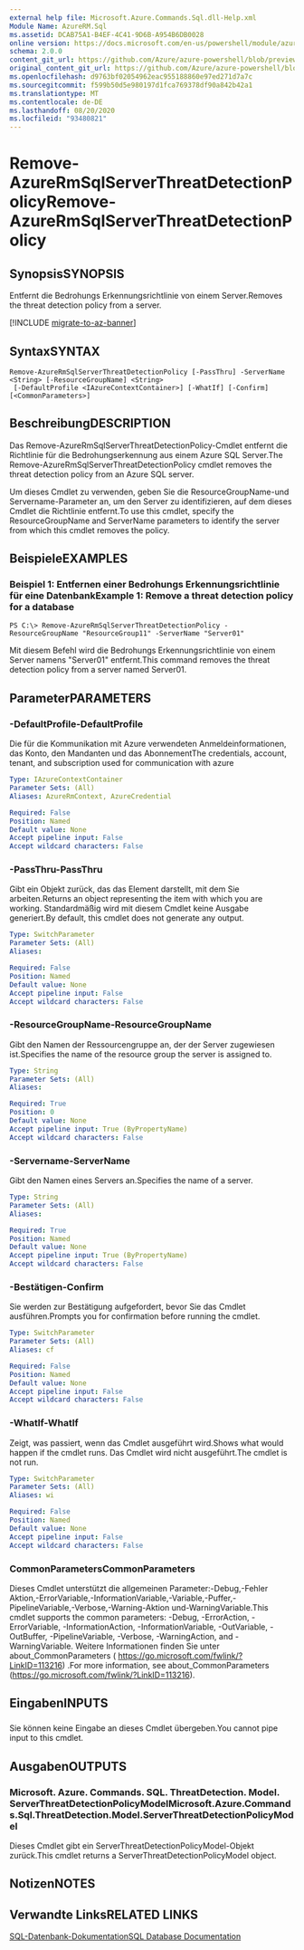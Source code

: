 ```yaml
---
external help file: Microsoft.Azure.Commands.Sql.dll-Help.xml
Module Name: AzureRM.Sql
ms.assetid: DCAB75A1-B4EF-4C41-9D6B-A954B6DB0028
online version: https://docs.microsoft.com/en-us/powershell/module/azurerm.sql/remove-azurermsqlserverthreatdetectionpolicy
schema: 2.0.0
content_git_url: https://github.com/Azure/azure-powershell/blob/preview/src/ResourceManager/Sql/Commands.Sql/help/Remove-AzureRmSqlServerThreatDetectionPolicy.md
original_content_git_url: https://github.com/Azure/azure-powershell/blob/preview/src/ResourceManager/Sql/Commands.Sql/help/Remove-AzureRmSqlServerThreatDetectionPolicy.md
ms.openlocfilehash: d9763bf02054962eac955188860e97ed271d7a7c
ms.sourcegitcommit: f599b50d5e980197d1fca769378df90a842b42a1
ms.translationtype: MT
ms.contentlocale: de-DE
ms.lasthandoff: 08/20/2020
ms.locfileid: "93480821"
---
```

# <span data-ttu-id="25f05-101">Remove-AzureRmSqlServerThreatDetectionPolicy</span><span class="sxs-lookup"><span data-stu-id="25f05-101">Remove-AzureRmSqlServerThreatDetectionPolicy</span></span>

## <span data-ttu-id="25f05-102">Synopsis</span><span class="sxs-lookup"><span data-stu-id="25f05-102">SYNOPSIS</span></span>
<span data-ttu-id="25f05-103">Entfernt die Bedrohungs Erkennungsrichtlinie von einem Server.</span><span class="sxs-lookup"><span data-stu-id="25f05-103">Removes the threat detection policy from a server.</span></span>

[!INCLUDE [migrate-to-az-banner](../../includes/migrate-to-az-banner.md)]

## <span data-ttu-id="25f05-104">Syntax</span><span class="sxs-lookup"><span data-stu-id="25f05-104">SYNTAX</span></span>

```
Remove-AzureRmSqlServerThreatDetectionPolicy [-PassThru] -ServerName <String> [-ResourceGroupName] <String>
 [-DefaultProfile <IAzureContextContainer>] [-WhatIf] [-Confirm] [<CommonParameters>]
```

## <span data-ttu-id="25f05-105">Beschreibung</span><span class="sxs-lookup"><span data-stu-id="25f05-105">DESCRIPTION</span></span>
<span data-ttu-id="25f05-106">Das Remove-AzureRmSqlServerThreatDetectionPolicy-Cmdlet entfernt die Richtlinie für die Bedrohungserkennung aus einem Azure SQL Server.</span><span class="sxs-lookup"><span data-stu-id="25f05-106">The Remove-AzureRmSqlServerThreatDetectionPolicy cmdlet removes the threat detection policy from an Azure SQL server.</span></span>

<span data-ttu-id="25f05-107">Um dieses Cmdlet zu verwenden, geben Sie die ResourceGroupName-und Servername-Parameter an, um den Server zu identifizieren, auf dem dieses Cmdlet die Richtlinie entfernt.</span><span class="sxs-lookup"><span data-stu-id="25f05-107">To use this cmdlet, specify the ResourceGroupName and ServerName parameters to identify the server from which this cmdlet removes the policy.</span></span>

## <span data-ttu-id="25f05-108">Beispiele</span><span class="sxs-lookup"><span data-stu-id="25f05-108">EXAMPLES</span></span>

### <span data-ttu-id="25f05-109">Beispiel 1: Entfernen einer Bedrohungs Erkennungsrichtlinie für eine Datenbank</span><span class="sxs-lookup"><span data-stu-id="25f05-109">Example 1: Remove a threat detection policy for a database</span></span>
```
PS C:\> Remove-AzureRmSqlServerThreatDetectionPolicy -ResourceGroupName "ResourceGroup11" -ServerName "Server01"
```

<span data-ttu-id="25f05-110">Mit diesem Befehl wird die Bedrohungs Erkennungsrichtlinie von einem Server namens "Server01" entfernt.</span><span class="sxs-lookup"><span data-stu-id="25f05-110">This command removes the threat detection policy from a server named Server01.</span></span>

## <span data-ttu-id="25f05-111">Parameter</span><span class="sxs-lookup"><span data-stu-id="25f05-111">PARAMETERS</span></span>

### <span data-ttu-id="25f05-112">-DefaultProfile</span><span class="sxs-lookup"><span data-stu-id="25f05-112">-DefaultProfile</span></span>
<span data-ttu-id="25f05-113">Die für die Kommunikation mit Azure verwendeten Anmeldeinformationen, das Konto, den Mandanten und das Abonnement</span><span class="sxs-lookup"><span data-stu-id="25f05-113">The credentials, account, tenant, and subscription used for communication with azure</span></span>

```yaml
Type: IAzureContextContainer
Parameter Sets: (All)
Aliases: AzureRmContext, AzureCredential

Required: False
Position: Named
Default value: None
Accept pipeline input: False
Accept wildcard characters: False
```

### <span data-ttu-id="25f05-114">-PassThru</span><span class="sxs-lookup"><span data-stu-id="25f05-114">-PassThru</span></span>
<span data-ttu-id="25f05-115">Gibt ein Objekt zurück, das das Element darstellt, mit dem Sie arbeiten.</span><span class="sxs-lookup"><span data-stu-id="25f05-115">Returns an object representing the item with which you are working.</span></span>
<span data-ttu-id="25f05-116">Standardmäßig wird mit diesem Cmdlet keine Ausgabe generiert.</span><span class="sxs-lookup"><span data-stu-id="25f05-116">By default, this cmdlet does not generate any output.</span></span>

```yaml
Type: SwitchParameter
Parameter Sets: (All)
Aliases:

Required: False
Position: Named
Default value: None
Accept pipeline input: False
Accept wildcard characters: False
```

### <span data-ttu-id="25f05-117">-ResourceGroupName</span><span class="sxs-lookup"><span data-stu-id="25f05-117">-ResourceGroupName</span></span>
<span data-ttu-id="25f05-118">Gibt den Namen der Ressourcengruppe an, der der Server zugewiesen ist.</span><span class="sxs-lookup"><span data-stu-id="25f05-118">Specifies the name of the resource group the server is assigned to.</span></span>

```yaml
Type: String
Parameter Sets: (All)
Aliases:

Required: True
Position: 0
Default value: None
Accept pipeline input: True (ByPropertyName)
Accept wildcard characters: False
```

### <span data-ttu-id="25f05-119">-Servername</span><span class="sxs-lookup"><span data-stu-id="25f05-119">-ServerName</span></span>
<span data-ttu-id="25f05-120">Gibt den Namen eines Servers an.</span><span class="sxs-lookup"><span data-stu-id="25f05-120">Specifies the name of a server.</span></span>

```yaml
Type: String
Parameter Sets: (All)
Aliases:

Required: True
Position: Named
Default value: None
Accept pipeline input: True (ByPropertyName)
Accept wildcard characters: False
```

### <span data-ttu-id="25f05-121">-Bestätigen</span><span class="sxs-lookup"><span data-stu-id="25f05-121">-Confirm</span></span>
<span data-ttu-id="25f05-122">Sie werden zur Bestätigung aufgefordert, bevor Sie das Cmdlet ausführen.</span><span class="sxs-lookup"><span data-stu-id="25f05-122">Prompts you for confirmation before running the cmdlet.</span></span>

```yaml
Type: SwitchParameter
Parameter Sets: (All)
Aliases: cf

Required: False
Position: Named
Default value: None
Accept pipeline input: False
Accept wildcard characters: False
```

### <span data-ttu-id="25f05-123">-WhatIf</span><span class="sxs-lookup"><span data-stu-id="25f05-123">-WhatIf</span></span>
<span data-ttu-id="25f05-124">Zeigt, was passiert, wenn das Cmdlet ausgeführt wird.</span><span class="sxs-lookup"><span data-stu-id="25f05-124">Shows what would happen if the cmdlet runs.</span></span>
<span data-ttu-id="25f05-125">Das Cmdlet wird nicht ausgeführt.</span><span class="sxs-lookup"><span data-stu-id="25f05-125">The cmdlet is not run.</span></span>

```yaml
Type: SwitchParameter
Parameter Sets: (All)
Aliases: wi

Required: False
Position: Named
Default value: None
Accept pipeline input: False
Accept wildcard characters: False
```

### <span data-ttu-id="25f05-126">CommonParameters</span><span class="sxs-lookup"><span data-stu-id="25f05-126">CommonParameters</span></span>
<span data-ttu-id="25f05-127">Dieses Cmdlet unterstützt die allgemeinen Parameter:-Debug,-Fehler Aktion,-ErrorVariable,-InformationVariable,-Variable,-Puffer,-PipelineVariable,-Verbose,-Warning-Aktion und-WarningVariable.</span><span class="sxs-lookup"><span data-stu-id="25f05-127">This cmdlet supports the common parameters: -Debug, -ErrorAction, -ErrorVariable, -InformationAction, -InformationVariable, -OutVariable, -OutBuffer, -PipelineVariable, -Verbose, -WarningAction, and -WarningVariable.</span></span> <span data-ttu-id="25f05-128">Weitere Informationen finden Sie unter about_CommonParameters ( https://go.microsoft.com/fwlink/?LinkID=113216) .</span><span class="sxs-lookup"><span data-stu-id="25f05-128">For more information, see about_CommonParameters (https://go.microsoft.com/fwlink/?LinkID=113216).</span></span>

## <span data-ttu-id="25f05-129">Eingaben</span><span class="sxs-lookup"><span data-stu-id="25f05-129">INPUTS</span></span>

###  
<span data-ttu-id="25f05-130">Sie können keine Eingabe an dieses Cmdlet übergeben.</span><span class="sxs-lookup"><span data-stu-id="25f05-130">You cannot pipe input to this cmdlet.</span></span>

## <span data-ttu-id="25f05-131">Ausgaben</span><span class="sxs-lookup"><span data-stu-id="25f05-131">OUTPUTS</span></span>

### <span data-ttu-id="25f05-132">Microsoft. Azure. Commands. SQL. ThreatDetection. Model. ServerThreatDetectionPolicyModel</span><span class="sxs-lookup"><span data-stu-id="25f05-132">Microsoft.Azure.Commands.Sql.ThreatDetection.Model.ServerThreatDetectionPolicyModel</span></span>
<span data-ttu-id="25f05-133">Dieses Cmdlet gibt ein ServerThreatDetectionPolicyModel-Objekt zurück.</span><span class="sxs-lookup"><span data-stu-id="25f05-133">This cmdlet returns a ServerThreatDetectionPolicyModel object.</span></span>

## <span data-ttu-id="25f05-134">Notizen</span><span class="sxs-lookup"><span data-stu-id="25f05-134">NOTES</span></span>

## <span data-ttu-id="25f05-135">Verwandte Links</span><span class="sxs-lookup"><span data-stu-id="25f05-135">RELATED LINKS</span></span>

[<span data-ttu-id="25f05-136">SQL-Datenbank-Dokumentation</span><span class="sxs-lookup"><span data-stu-id="25f05-136">SQL Database Documentation</span></span>](https://docs.microsoft.com/azure/sql-database/)

